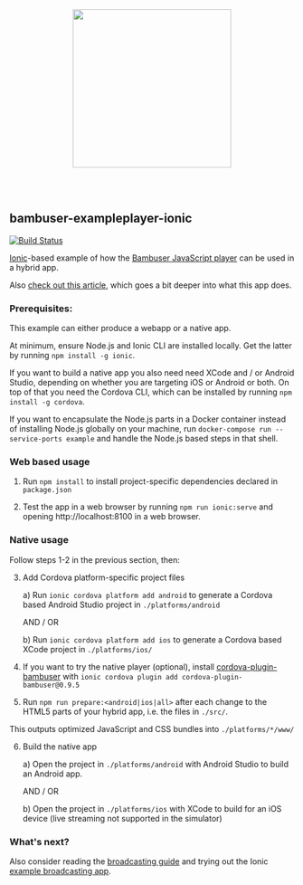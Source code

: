 <div>
  <br/><br />
  <p align="center">
    <a href="https://bambuser.com" target="_blank" align="center">
        <img src="https://bambuser.com/wp-content/themes/bambuser/assets/images/logos/bambuser-logo-horizontal-black.png" width="280">
    </a>
  </p>
  <br/><br />
</div>

bambuser-exampleplayer-ionic
----------------------------

[![Build Status](https://travis-ci.org/sven-inge/bambuser-exampleplayer-ionic.svg?branch=master)](https://travis-ci.org/sven-inge/bambuser-exampleplayer-ionic)

[Ionic](https://ionicframework.com/)-based example of how the
[Bambuser JavaScript player](https://bambuser.com/docs/playback/web-player/#javascript-player)
can be used in a hybrid app.

Also [check out this article](https://bambuser.com/docs/playback/cordova/),
which goes a bit deeper into what this app does.


### Prerequisites:

This example can either produce a webapp or a native app.

At minimum, ensure Node.js and Ionic CLI are installed locally. Get the latter
by running `npm install -g ionic`.

If you want to build a native app you also need need XCode and / or Android Studio,
depending on whether you are targeting iOS or Android or both. On top of that
you need the Cordova CLI, which can be installed by running `npm install -g cordova`.

If you want to encapsulate the Node.js parts in a Docker container instead of
installing Node.js globally on your machine, run `docker-compose run --service-ports example`
and handle the Node.js based steps in that shell.


### Web based usage


1. Run `npm install` to install project-specific dependencies declared in `package.json`


2. Test the app in a web browser by running `npm run ionic:serve` and
opening http://localhost:8100 in a web browser.



### Native usage

Follow steps 1-2 in the previous section, then:


3. Add Cordova platform-specific project files

   a) Run `ionic cordova platform add android` to generate a Cordova based
   Android Studio project in `./platforms/android`

   AND / OR

   b) Run `ionic cordova platform add ios` to generate a Cordova based
   XCode project in `./platforms/ios/`


4. If you want to try the native player (optional), install [cordova-plugin-bambuser](https://github.com/bambuser/cordova-plugin-bambuser)
with `ionic cordova plugin add cordova-plugin-bambuser@0.9.5`


5. Run `npm run prepare:<android|ios|all>` after each change to the HTML5 parts of your
hybrid app, i.e. the files in `./src/`.

This outputs optimized JavaScript and CSS bundles into `./platforms/*/www/`


6. Build the native app

   a) Open the project in `./platforms/android` with Android Studio to build an
   Android app.

   AND / OR

   b) Open the project in `./platforms/ios` with XCode to build for an iOS device
   (live streaming not supported in the simulator)


### What's next?

Also consider reading the [broadcasting guide](https://bambuser.com/docs/broadcasting/cordova/)
and trying out the Ionic [example broadcasting app](https://github.com/bambuser/bambuser-examplebroadcaster-ionic).
